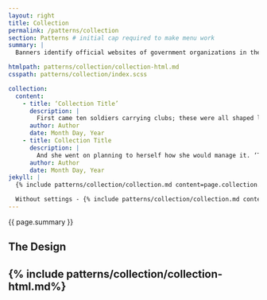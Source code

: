 ```yaml
---
layout: right
title: Collection
permalink: /patterns/collection
section: Patterns # initial cap required to make menu work
summary: |
  Banners identify official websites of government organizations in the United States. They also help visitors understand whether a website is official and secure.

htmlpath: patterns/collection/collection-html.md
csspath: patterns/collection/index.scss

collection:
  content:
    - title: ‘Collection Title’
      description: |
        First came ten soldiers carrying clubs; these were all shaped like the three gardeners, oblong and flat, with their hands and feet at the corners: next the ten courtiers; these were ornamented all over with diamonds, and walked two and two, as the soldiers did. After these came the royal children; there were ten of them, and the little dears came jumping merrily along hand in hand, in couples: they were all ornamented with hearts. Next came the guests, mostly Kings and Queens, and among them Alice recognised the White Rabbit: it was talking in a hurried nervous manner, smiling at everything that was said, and went by without noticing her. Then followed the Knave of Hearts, carrying the King’s crown on a crimson velvet cushion; and, last of all this grand procession, came THE KING AND QUEEN OF HEARTS.
      author: Author
      date: Month Day, Year
    - title: Collection Title
      description: |
        And she went on planning to herself how she would manage it. ‘They must go by the carrier,’ she thought; ‘and how funny it’ll seem, sending presents to one’s own feet! And how odd the directions will look!
      author: Author
      date: Month Day, Year
jekyll: |
  {% include patterns/collection/collection.md content=page.collection.content settings=page.collection.settings %}

  Without settings - {% include patterns/collection/collection.md content=page.collection.content %}
---
```

{{ page.summary }}

## The Design
{% include patterns/collection/collection-html.md%}
---